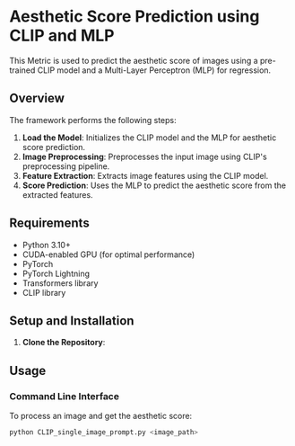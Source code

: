# Aesthetic Score Prediction using CLIP and MLP

This Metric is used to predict the aesthetic score of images using a pre-trained CLIP model and a Multi-Layer Perceptron (MLP) for regression.

## Overview

The framework performs the following steps:
1. **Load the Model**: Initializes the CLIP model and the MLP for aesthetic score prediction.
2. **Image Preprocessing**: Preprocesses the input image using CLIP's preprocessing pipeline.
3. **Feature Extraction**: Extracts image features using the CLIP model.
4. **Score Prediction**: Uses the MLP to predict the aesthetic score from the extracted features.

## Requirements

- Python 3.10+
- CUDA-enabled GPU (for optimal performance)
- PyTorch
- PyTorch Lightning
- Transformers library
- CLIP library

## Setup and Installation

1. **Clone the Repository**:
## Usage
### Command Line Interface

To process an image and get the aesthetic score:
```bash
python CLIP_single_image_prompt.py <image_path>
```
